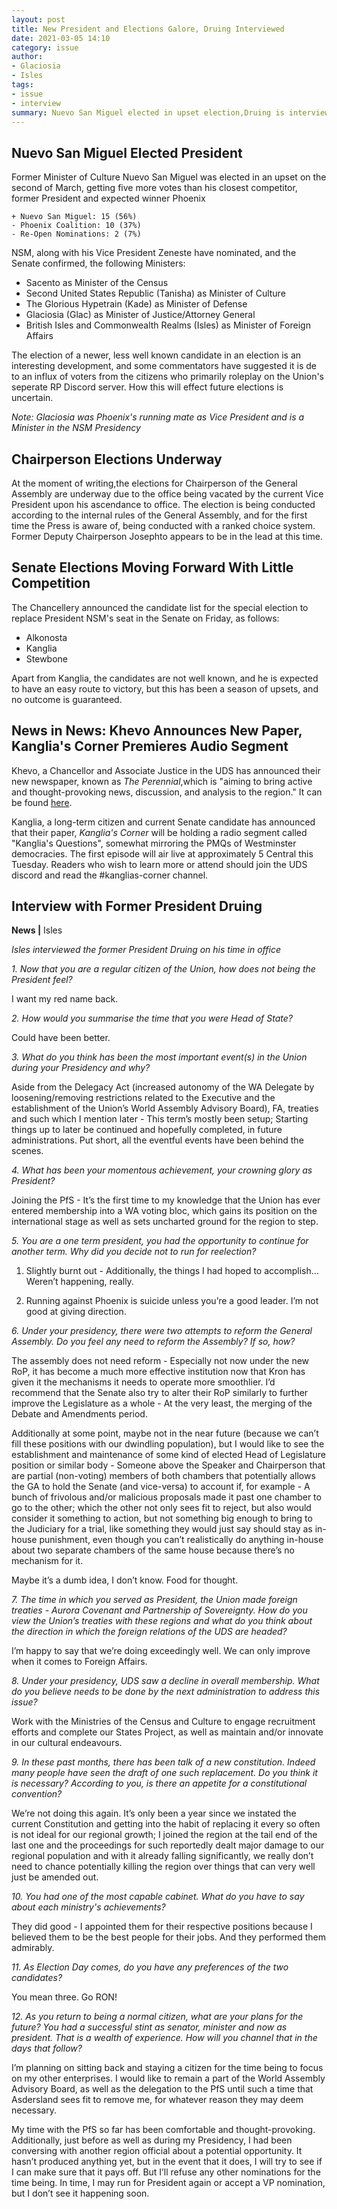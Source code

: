 ```yaml
---
layout: post
title: New President and Elections Galore, Druing Interviewed
date: 2021-03-05 14:10
category: issue
author: 
- Glaciosia
- Isles
tags:
- issue
- interview
summary: Nuevo San Miguel elected in upset election,Druing is interviewed, various other elections underway and there's a new paper in town.
---
```

## Nuevo San Miguel Elected President

Former Minister of Culture Nuevo San Miguel was elected in an upset on the second of March, getting five more votes than his closest competitor, former President and expected winner Phoenix

    + Nuevo San Miguel: 15 (56%)
    - Phoenix Coalition: 10 (37%)
    - Re-Open Nominations: 2 (7%)
NSM, along with his Vice President Zeneste have nominated, and the Senate confirmed, the following Ministers:

* Sacento as Minister of the Census
* Second United States Republic (Tanisha) as Minister of Culture
* The Glorious Hypetrain (Kade) as Minister of Defense
* Glaciosia (Glac) as Minister of Justice/Attorney General
* British Isles and Commonwealth Realms (Isles) as Minister of Foreign Affairs

The election of a newer, less well known candidate in an election is an interesting development, and some commentators have suggested it is de to an influx of voters from the citizens who primarily roleplay on the Union's seperate RP Discord server. How this will effect future elections is uncertain.
  
*Note: Glaciosia was Phoenix's running mate as Vice President and is a Minister in the NSM Presidency*

## Chairperson Elections Underway

At the moment of writing,the elections for Chairperson of the General Assembly are underway due to the office being vacated by the current Vice President upon his ascendance to office. The election is being conducted according to the internal rules of the General Assembly, and for the first time the Press is aware of, being conducted with a ranked choice system. Former Deputy Chairperson Josephto appears to be in the lead at this time.

## Senate Elections Moving Forward With Little Competition

The Chancellery announced the candidate list for the special election to replace President NSM's seat in the Senate on Friday, as follows:

* Alkonosta
* Kanglia
* Stewbone

Apart from Kanglia, the candidates are not well known, and he is expected to have an easy route to victory, but this has been a season of upsets, and no outcome is guaranteed.

## News in News: Khevo Announces New Paper, Kanglia's Corner Premieres Audio Segment

Khevo, a Chancellor and Associate Justice in the UDS has announced their new newspaper, known as *The Perennial*,which is "aiming to bring active and thought-provoking news, discussion, and analysis to the region." It can be found [here](https://perennial.theuds.org/).

Kanglia, a long-term citizen and current Senate candidate has announced that their paper, *Kanglia's Corner* will be holding a radio segment called "Kanglia's Questions", somewhat mirroring the PMQs of Westminster democracies. The first episode will air live at approximately 5 Central this Tuesday. Readers who wish to learn more or attend should join the UDS discord and read the #kanglias-corner channel.

## Interview with Former President Druing

**News |** Isles

*Isles interviewed the former President Druing on his time in office*

*1. Now that you are a regular citizen of the Union, how does not being the President feel?*

I want my red name back.

*2. How would you summarise the time that you were Head of State?*

Could have been better.

*3. What do you think has been the most important event(s) in the Union during your Presidency and why?*

Aside from the Delegacy Act (increased autonomy of the WA Delegate by loosening/removing restrictions related to the Executive and the establishment of the Union’s World Assembly Advisory Board), FA, treaties and such which I mention later - This term’s mostly been setup; Starting things up to later be continued and hopefully completed, in future administrations. Put short, all the eventful events have been behind the scenes.

*4. What has been your momentous achievement, your crowning glory as President?*

Joining the PfS - It’s the first time to my knowledge that the Union has ever entered membership into a WA voting bloc, which gains its position on the international stage as well as sets uncharted ground for the region to step.

*5. You are a one term president, you had the opportunity to continue for another term. Why did you decide not to run for reelection?*

1. Slightly burnt out - Additionally, the things I had hoped to accomplish… Weren’t happening, really.

2. Running against Phoenix is suicide unless you’re a good leader. I’m not good at giving direction.

*6. Under your presidency, there were two attempts to reform the General Assembly. Do you feel any need to reform the Assembly? If so, how?*

The assembly does not need reform - Especially not now under the new RoP, it has become a much more effective institution now that Kron has given it the mechanisms it needs to operate more smoothlier. I’d recommend that the Senate also try to alter their RoP similarly to further improve the Legislature as a whole - At the very least, the merging of the Debate and Amendments period.

Additionally at some point, maybe not in the near future (because we can’t fill these positions with our dwindling population), but I would like to see the establishment and maintenance of some kind of elected Head of Legislature position or similar body - Someone above the Speaker and Chairperson that are partial (non-voting) members of both chambers that potentially allows the GA to hold the Senate (and vice-versa) to account if, for example - A bunch of frivolous and/or malicious proposals made it past one chamber to go to the other; which the other not only sees fit to reject, but also would consider it something to action, but not something big enough to bring to the Judiciary for a trial, like something they would just say should stay as in-house punishment, even though you can’t realistically do anything in-house about two separate chambers of the same house because there’s no mechanism for it.

Maybe it’s a dumb idea, I don’t know. Food for thought.

*7. The time in which you served as President, the Union made foreign treaties - Aurora Covenant and Partnership of Sovereignty. How do you view the Union’s treaties with these regions and what do you think about the direction in which the foreign relations of the UDS are headed?*

I’m happy to say that we’re doing exceedingly well. We can only improve when it comes to Foreign Affairs.

*8. Under your presidency, UDS saw a decline in overall membership. What do you believe needs to be done by the next administration to address this issue?*

Work with the Ministries of the Census and Culture to engage recruitment efforts and complete our States Project, as well as maintain and/or innovate in our cultural endeavours.

*9. In these past months, there has been talk of a new constitution. Indeed many people have seen the draft of one such replacement. Do you think it is necessary? According to you, is there an appetite for a constitutional convention?*

We’re not doing this again. It’s only been a year since we instated the current Constitution and getting into the habit of replacing it every so often is not ideal for our regional growth; I joined the region at the tail end of the last one and the proceedings for such reportedly dealt major damage to our regional population and with it already falling significantly, we really don’t need to chance potentially killing the region over things that can very well just be amended out.

*10. You had one of the most capable cabinet. What do you have to say about each ministry's achievements?*

They did good - I appointed them for their respective positions because I believed them to be the best people for their jobs. And they performed them admirably.

*11. As Election Day comes, do you have any preferences of the two candidates?*

You mean three. Go RON!

*12. As you return to being a normal citizen, what are your plans for the future? You had a successful stint as senator, minister and now as president. That is a wealth of experience. How will you channel that in the days that follow?*

I’m planning on sitting back and staying a citizen for the time being to focus on my other enterprises. I would like to remain a part of the World Assembly Advisory Board, as well as the delegation to the PfS until such a time that Asdersland sees fit to remove me, for whatever reason they may deem necessary.

My time with the PfS so far has been comfortable and thought-provoking. Additionally, just before as well as during my Presidency, I had been conversing with another region official about a potential opportunity. It hasn’t produced anything yet, but in the event that it does, I will try to see if I can make sure that it pays off. But I’ll refuse any other nominations for the time being. In time, I may run for President again or accept a VP nomination, but I don’t see it happening soon.